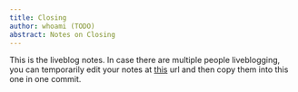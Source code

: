 ```yaml
---
title: Closing
author: whoami (TODO)
abstract: Notes on Closing
---
```


This is the liveblog notes.  In case there are multiple
people liveblogging, you can temporarily edit your notes
at [this](closing/template.md) url and then copy them into this one in one
commit.
